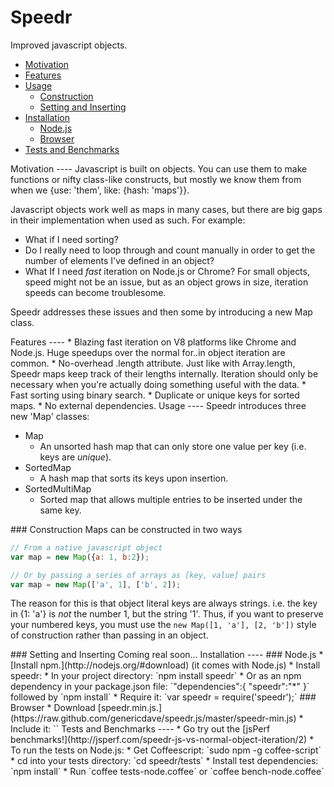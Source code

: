 Speedr
====
Improved javascript objects.

* [Motivation](#a)
* [Features](#b)
* [Usage](#c)
	* [Construction](#c1)
	* [Setting and Inserting](#c2)
* [Installation](#d)
	* [Node.js](#d1)
	* [Browser](#d2)
* [Tests and Benchmarks](#e)

<a name='a' />
Motivation
----
Javascript is built on objects.  You can use them to make functions or nifty class-like constructs, but mostly we know them from when we {use: 'them', like: {hash: 'maps'}}.

Javascript objects work well as maps in many cases, but there are big gaps in their implementation when used as such.  For example:

* What if I need sorting?
* Do I really need to loop through and count manually in order to get the number of elements I've defined in an object?
* What If I need *fast* iteration on Node.js or Chrome?  For small objects, speed might not be an issue, but as an object grows in size, iteration speeds can become troublesome.

Speedr addresses these issues and then some by introducing a new Map class.  

<a name='b' />
Features
----
* Blazing fast iteration on V8 platforms like Chrome and Node.js.  Huge speedups over the normal for..in object iteration are common.
* No-overhead .length attribute.  Just like with Array.length, Speedr maps keep track of their lengths internally.  Iteration should only be necessary when you're actually doing something useful with the data.
* Fast sorting using binary search.
* Duplicate or unique keys for sorted maps.
* No external dependencies.

<a name='c' />
Usage
----
Speedr introduces three new 'Map' classes:

* Map
	* An unsorted hash map that can only store one value per key (i.e. keys are *unique*).
* SortedMap
	* A hash map that sorts its keys upon insertion.  
* SortedMultiMap
	* Sorted map that allows multiple entries to be inserted under the same key.
	
<a name='c1' />
### Construction
Maps can be constructed in two ways

```javascript
// From a native javascript object
var map = new Map({a: 1, b:2});

// Or by passing a series of arrays as [key, value] pairs
var map = new Map(['a', 1], ['b', 2]);
```

The reason for this is that object literal keys are always strings.  i.e. the key in {1: 'a'} is *not* the number 1, but the string '1'.  Thus, if you want to preserve your numbered keys, you must use the `new Map([1, 'a'], [2, 'b'])` style of construction rather than passing in an object.

<a name='c2' />
### Setting and Inserting
Coming real soon...

<a name='d' />
Installation
----
<a name='d1' />
### Node.js
* [Install npm.](http://nodejs.org/#download) (it comes with Node.js)
* Install speedr:
	* In your project directory: `npm install speedr`
	* Or as an npm dependency in your package.json file: `"dependencies":{ "speedr":"*" }` followed by `npm install`
* Require it: `var speedr = require('speedr');`

<a name='d2' />
### Browser
* Download [speedr.min.js.](https://raw.github.com/genericdave/speedr.js/master/speedr-min.js)
* Include it: `<script src='lib/jquery.js'></script>`

<a name='e' />
Tests and Benchmarks
----
* Go try out the [jsPerf benchmarks!](http://jsperf.com/speedr-js-vs-normal-object-iteration/2)
* To run the tests on Node.js:
	* Get Coffeescript: `sudo npm -g coffee-script`
	* cd into your tests directory: `cd speedr/tests`
	* Install test dependencies: `npm install`
	* Run `coffee tests-node.coffee` or `coffee bench-node.coffee`